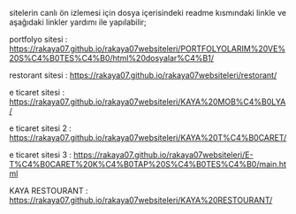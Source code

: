 sitelerin canlı ön izlemesi için dosya içerisindeki readme kısmındaki linkle ve aşağıdaki linkler yardımı ile yapılabilir;

portfolyo sitesi : https://rakaya07.github.io/rakaya07websiteleri/PORTFOLYOLARIM%20VE%20S%C4%B0TES%C4%B0/html%20dosyalar%C4%B1/

restorant sitesi : https://rakaya07.github.io/rakaya07websiteleri/restorant/

e ticaret sitesi : https://rakaya07.github.io/rakaya07websiteleri/KAYA%20MOB%C4%B0LYA/

e ticaret sitesi 2 : https://rakaya07.github.io/rakaya07websiteleri/KAYA%20T%C4%B0CARET/


e ticaret sitesi 3 : https://rakaya07.github.io/rakaya07websiteleri/E-T%C4%B0CARET%20K%C4%B0TAP%20S%C4%B0TES%C4%B0/main.html


KAYA RESTOURANT : https://rakaya07.github.io/rakaya07websiteleri/KAYA%20RESTOURANT/
